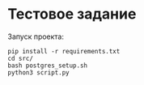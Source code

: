 # Тестовое задание

Запуск проекта:

```
pip install -r requirements.txt
cd src/
bash postgres_setup.sh
python3 script.py
```
